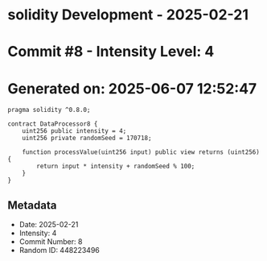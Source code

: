 ﻿# solidity Development - 2025-02-21
# Commit #8 - Intensity Level: 4
# Generated on: 2025-06-07 12:52:47
```solidity
pragma solidity ^0.8.0;

contract DataProcessor8 {
    uint256 public intensity = 4;
    uint256 private randomSeed = 170718;

    function processValue(uint256 input) public view returns (uint256) {
        return input * intensity + randomSeed % 100;
    }
}
```
## Metadata
- Date: 2025-02-21
- Intensity: 4
- Commit Number: 8
- Random ID: 448223496
